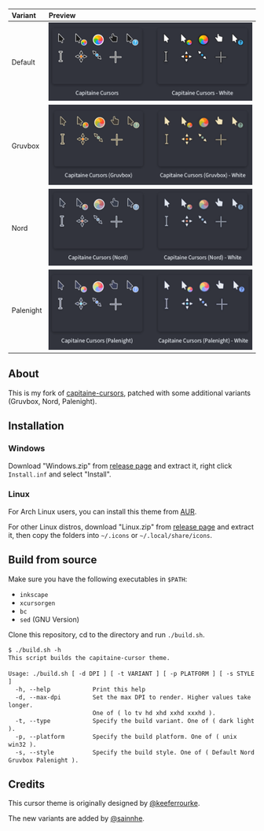 | Variant   | Preview                           |
| :-------- | :-------------------------------- |
| Default   | ![Default](./img/Default.png)     |
| Gruvbox   | ![Gruvbox](./img/Gruvbox.png)     |
| Nord      | ![Nord](./img/Nord.png)           |
| Palenight | ![Palenight](./img/Palenight.png) |

## About

This is my fork of [capitaine-cursors](https://github.com/keeferrourke/capitaine-cursors), patched with some additional variants (Gruvbox, Nord, Palenight).

## Installation

### Windows

Download "Windows.zip" from [release page](https://github.com/sainnhe/capitaine-cursors/releases) and extract it, right click `Install.inf` and select "Install".

### Linux

For Arch Linux users, you can install this theme from [AUR](https://aur.archlinux.org/packages/capitaine-cursors-sainnhe-git).

For other Linux distros, download "Linux.zip" from [release page](https://github.com/sainnhe/capitaine-cursors/releases) and extract it, then copy the folders into `~/.icons` or `~/.local/share/icons`.

## Build from source

Make sure you have the following executables in `$PATH`:

- `inkscape`
- `xcursorgen`
- `bc`
- `sed` (GNU Version)

Clone this repository, cd to the directory and run `./build.sh`.

```
$ ./build.sh -h
This script builds the capitaine-cursor theme.

Usage: ./build.sh [ -d DPI ] [ -t VARIANT ] [ -p PLATFORM ] [ -s STYLE ]
  -h, --help            Print this help
  -d, --max-dpi         Set the max DPI to render. Higher values take longer.
                        One of ( lo tv hd xhd xxhd xxxhd ).
  -t, --type            Specify the build variant. One of ( dark light ).
  -p, --platform        Specify the build platform. One of ( unix win32 ).
  -s, --style           Specify the build style. One of ( Default Nord Gruvbox Palenight ).
```

## Credits

This cursor theme is originally designed by [@keeferrourke](https://github.com/keeferrourke).

The new variants are added by [@sainnhe](https://github.com/sainnhe).

